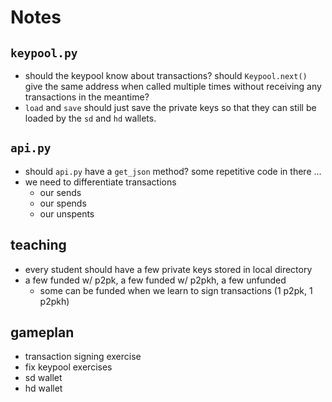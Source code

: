 
# Notes

## `keypool.py`

- should the keypool know about transactions? should `Keypool.next()` give the same address when called multiple times without receiving any transactions in the meantime?
- `load` and `save` should just save the private keys so that they can still be loaded by the `sd` and `hd` wallets.

## `api.py`
- should `api.py` have a `get_json` method? some repetitive code in there ...
- we need to differentiate transactions
    - our sends
    - our spends
    - our unspents

    
## teaching

- every student should have a few private keys stored in local directory
- a few funded w/ p2pk, a few funded w/ p2pkh, a few unfunded
    - some can be funded when we learn to sign transactions (1 p2pk, 1 p2pkh)

    
## gameplan

- transaction signing exercise 
- fix keypool exercises
- sd wallet
- hd wallet
